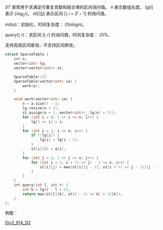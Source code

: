 $ST$ 表常用于求满足可重复贡献和结合律的区间询问值。 $n$ 表示数组长度， $lg[i]$ 表示 $\lfloor log_2i\rfloor$， $st[i][j]$ 表示区间 $[i, i+2^j-1]$ 的询问值。

$init(a)$：初始化，时间复杂度： $O(nlogn)$。

$query(l,r)$：求区间 $[l,r]$ 的询问值，时间复杂度： $O(1)$。

支持高效区间查询，不支持区间修改。

```C++
struct SparseTable {
    int n;
    vector<int> lg;
    vector<vector<int>> st;

    SparseTable(){}
    SparseTable(vector<int> &a) { 
        work(a); 
    }

    void work(vector<int> &a) {
        n = a.size() - 1;
        lg.resize(n + 1);
        st.assign(n + 1, vector<int>(__lg(n) + 2));
        for (int i = 0; 1 << i <= n; i++) {
            lg[1 << i] = i;
        }
        for (int i = 1; i <= n; i++) {
            if (!lg[i]) {
                lg[i] = lg[i - 1];
            }
            st[i][0] = a[i];
        }
        for (int j = 1; 1 << j <= n; j++) {
            for (int i = 1; i + (1 << j) - 1 <= n; i++) {
                st[i][j] = max(st[i][j - 1], st[i + (1 << j - 1)][j - 1]);
            }
        }
    }
    int query(int l, int r) {
        int k = lg[r - l + 1];
        return max(st[l][k], st[r - (1 << k) + 1][k]);
    }
};
```

例题：

[Div2_914_D2](https://codeforces.com/contest/1904/problem/D2)

